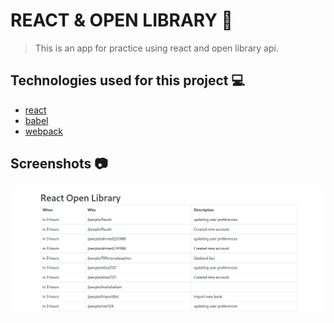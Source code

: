 # REACT & OPEN LIBRARY :rocket:

> This is an app for practice using react and open library api.

## Technologies used for this project :computer:

- [react](https://reactjs.org/)
- [babel](https://babeljs.io)
- [webpack](https://webpack.js.org)

## Screenshots :camera:

![principal](docs/principal.png)

